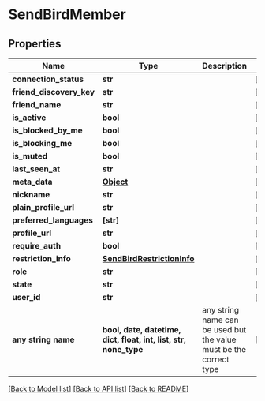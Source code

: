 # SendBirdMember


## Properties
Name | Type | Description | Notes
------------ | ------------- | ------------- | -------------
**connection_status** | **str** |  | [optional] 
**friend_discovery_key** | **str** |  | [optional] 
**friend_name** | **str** |  | [optional] 
**is_active** | **bool** |  | [optional] 
**is_blocked_by_me** | **bool** |  | [optional] 
**is_blocking_me** | **bool** |  | [optional] 
**is_muted** | **bool** |  | [optional] 
**last_seen_at** | **str** |  | [optional] 
**meta_data** | [**Object**](Object.md) |  | [optional] 
**nickname** | **str** |  | [optional] 
**plain_profile_url** | **str** |  | [optional] 
**preferred_languages** | **[str]** |  | [optional] 
**profile_url** | **str** |  | [optional] 
**require_auth** | **bool** |  | [optional] 
**restriction_info** | [**SendBirdRestrictionInfo**](SendBirdRestrictionInfo.md) |  | [optional] 
**role** | **str** |  | [optional] 
**state** | **str** |  | [optional] 
**user_id** | **str** |  | [optional] 
**any string name** | **bool, date, datetime, dict, float, int, list, str, none_type** | any string name can be used but the value must be the correct type | [optional]

[[Back to Model list]](../README.md#documentation-for-models) [[Back to API list]](../README.md#documentation-for-api-endpoints) [[Back to README]](../README.md)


